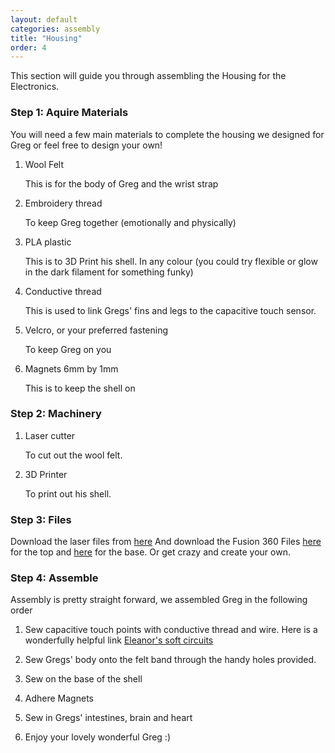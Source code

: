 ```yaml
---
layout: default
categories: assembly
title: "Housing"
order: 4
---
```


This section will guide you through assembling the Housing for the Electronics.
### Step 1: Aquire Materials

You will need a few main materials to complete the housing we designed for Greg or feel free to design your own!

1. Wool Felt

   This is for the body of Greg and the wrist strap

2. Embroidery thread

   To keep Greg together (emotionally and physically)

3. PLA plastic

   This is to 3D Print his shell. In any colour (you could try flexible or glow in the dark filament for something funky)

4. Conductive thread

    This is used to link Gregs' fins and legs to the capacitive touch sensor.

5. Velcro, or your preferred fastening

   To keep Greg on you

6. Magnets 6mm by 1mm

   This is to keep the shell on

### Step 2: Machinery

1. Laser cutter

   To cut out the wool felt.

2. 3D Printer

   To print out his shell.

### Step 3: Files

Download the laser files from [here](https://github.com/harryiliffe/open-design-2018/tree/master/form) And download the Fusion 360 Files [here](http://a360.co/2HkOeeE) for the top and [here](http://a360.co/2swG67p) for the base.
Or get crazy and create your own.

### Step 4: Assemble

Assembly is pretty straight forward, we assembled Greg in the following order

1. Sew capacitive touch points with conductive thread and wire. Here is a wonderfully helpful link [Eleanor's soft circuits](https://fablabwgtn.github.io/Winterns2017/SS_techniques)

2. Sew Gregs' body onto the felt band through the handy holes provided.

3. Sew on the base of the shell

4. Adhere Magnets

5. Sew in Gregs' intestines, brain and heart

6. Enjoy your lovely wonderful Greg :)
